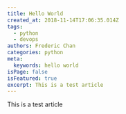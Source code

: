 ```yaml
---
title: Hello World
created_at: 2018-11-14T17:06:35.014Z
tags:
  - python
  - devops
authors: Frederic Chan
categories: python
meta:
  keywords: hello world
isPage: false
isFeatured: true
excerpt: This is a test article
---
```

This is a test article
